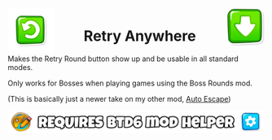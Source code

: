 <a href="https://github.com/doombubbles/template-mod/releases/latest/download/RetryAnywhere.dll">
    <img align="left" alt="Icon" height="90" src="Icon.png">
    <img align="right" alt="Download" height="75" src="https://raw.githubusercontent.com/gurrenm3/BTD-Mod-Helper/master/BloonsTD6%20Mod%20Helper/Resources/DownloadBtn.png">
</a>

<h1 align="center">Retry Anywhere</h1>

Makes the Retry Round button show up and be usable in all standard modes.

Only works for Bosses when playing games using the Boss Rounds mod.

(This is basically just a newer take on my other mod, [Auto Escape](https://github.com/doombubbles/auto-escape#readme))

[![Requires BTD6 Mod Helper](https://raw.githubusercontent.com/gurrenm3/BTD-Mod-Helper/master/banner.png)](https://github.com/gurrenm3/BTD-Mod-Helper#readme)
